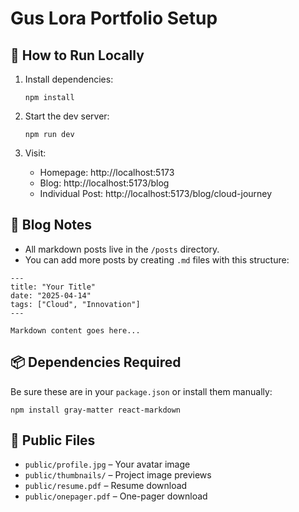 # Gus Lora Portfolio Setup

## 🚀 How to Run Locally

1. Install dependencies:
   ```
   npm install
   ```

2. Start the dev server:
   ```
   npm run dev
   ```

3. Visit:
   - Homepage: http://localhost:5173
   - Blog: http://localhost:5173/blog
   - Individual Post: http://localhost:5173/blog/cloud-journey

## 📝 Blog Notes
- All markdown posts live in the `/posts` directory.
- You can add more posts by creating `.md` files with this structure:

```
---
title: "Your Title"
date: "2025-04-14"
tags: ["Cloud", "Innovation"]
---

Markdown content goes here...
```

## 📦 Dependencies Required
Be sure these are in your `package.json` or install them manually:

```
npm install gray-matter react-markdown
```

## 📁 Public Files
- `public/profile.jpg` – Your avatar image
- `public/thumbnails/` – Project image previews
- `public/resume.pdf` – Resume download
- `public/onepager.pdf` – One-pager download
